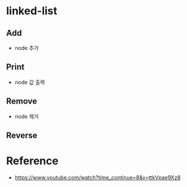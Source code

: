 # linked-list

## Add

- node 추가

## Print

- node 값 출력

## Remove

- node 제거

## Reverse

# Reference

- https://www.youtube.com/watch?time_continue=8&v=ttkVpae9Xz8
